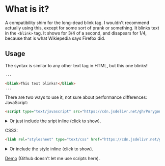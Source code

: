 # What is it?
A compatibility shim for the long-dead blink tag. I wouldn't recommend actually using this, except for some sort of prank or something.
It blinks text in the `<blink>` tag. It shows for 3/4 of a second, and disapears for 1/4, because that is what Wikiepedia says Firefox did.
## Usage
The syntax is similar to any other text tag in HTML, but this one blinks!
```html
...

<blink>This text blinks!</blink>
...
```
There are two ways to use it, not sure about performance differences:
JavaScript:
```html
<script type="text/javascript" src="https://cdn.jsdelivr.net/gh/PorygonZRocks/blink-shim@82cf663c/blink-shim.js"></script>
```
  <details>
    <summary>Or just include the sript inline (click to show).</summary><p>

```html
<script type="text/javascript">
	setInterval(function(){ 
    	var blinkTags = document.getElementsByTagName('blink');
    	for (var i = 0; i < blinkTags.length; i++) {
        	blinkTags[i].style.visibility = "hidden";
    	}
		setTimeout(function(){
			for (var i = 0; i < blinkTags.length; i++) {
        		blinkTags[i].style.visibility = "visible";
    		}  
   		}, 250);
	}, 750);
</script>
```

  </p></details>

CSS3:
```html
<link rel="stylesheet" type="text/css" href="https://cdn.jsdelivr.net/gh/PorygonZRocks/blink-shim@5486ca43/blink-shim.css" />
```
  <details>
    <summary>Or include the style inline (click to show).</summary><p>

```html
<style type="text/css">
	blink {
		animation-duration: 1s;
		animation-name: blinking;
		animation-iteration-count: infinite;
		animation-timing-function: steps(2, start);
	}
	@keyframes blinking {
		75% {
			visibility: hidden;
		}
	}
</style>
```

  </p></details>

[Demo](https://porygonzrocks.github.io/blink-shim) (Github doesn't let me use scripts here).
